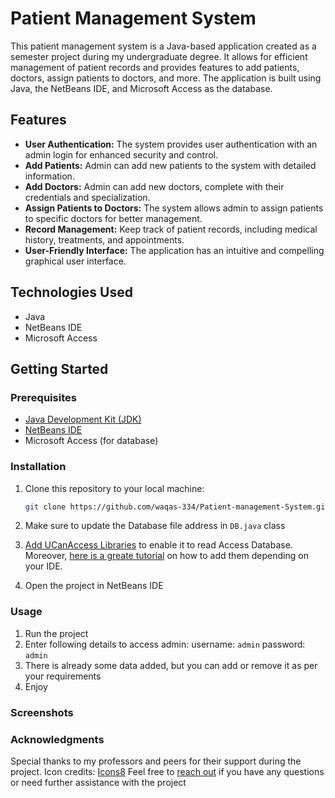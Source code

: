 # Patient Management System

This patient management system is a Java-based application created as a semester project during my undergraduate degree. It allows for efficient management of patient records and provides features to add patients, doctors, assign patients to doctors, and more. The application is built using Java, the NetBeans IDE, and Microsoft Access as the database.

## Features

- **User Authentication:** The system provides user authentication with an admin login for enhanced security and control.
- **Add Patients:** Admin can add new patients to the system with detailed information.
- **Add Doctors:** Admin can add new doctors, complete with their credentials and specialization.
- **Assign Patients to Doctors:** The system allows admin to assign patients to specific doctors for better management.
- **Record Management:** Keep track of patient records, including medical history, treatments, and appointments.
- **User-Friendly Interface:** The application has an intuitive and compelling graphical user interface.

## Technologies Used

- Java
- NetBeans IDE
- Microsoft Access

## Getting Started

### Prerequisites

- [Java Development Kit (JDK)](https://www.oracle.com/java/technologies/javase-downloads.html)
- [NetBeans IDE](https://netbeans.apache.org/download/index.html)
- Microsoft Access (for database)

### Installation

1. Clone this repository to your local machine:

   ```bash
   git clone https://github.com/waqas-334/Patient-management-System.git
2. Make sure to update the Database file address in `DB.java` class
3. [Add UCanAccess Libraries](https://ucanaccess.sourceforge.net/site.html) to enable it to read Access Database.
Moreover, [here is a greate tutorial](https://stackoverflow.com/questions/21955256/manipulating-an-access-database-from-java-without-odbc/21955257#21955257) on how to add them depending on your IDE.
4. Open the project in NetBeans IDE

### Usage
1. Run the project
2. Enter following details to access admin:
    username: `admin`
    password: `admin`
3. There is already some data added, but you can add or remove it as per your requirements
4. Enjoy

### Screenshots


### Acknowledgments
Special thanks to my professors and peers for their support during the project.
Icon credits: [Icons8](https://icons8.com)
Feel free to [reach out](mailto:waqasyounis334@gmail.com) if you have any questions or need further assistance with the project